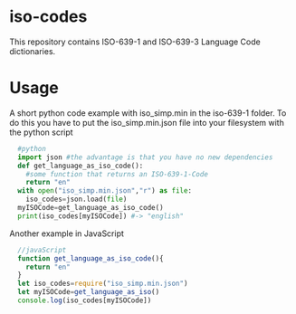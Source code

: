 # iso-codes

This repository contains ISO-639-1 and ISO-639-3 Language Code dictionaries.

# Usage

A short python code example with iso_simp.min in the iso-639-1 folder.
To do this you have to put the iso_simp.min.json file into your filesystem with the python script

```python
  #python
  import json #the advantage is that you have no new dependencies
  def get_language_as_iso_code():
    #some function that returns an ISO-639-1-Code
    return "en"
  with open("iso_simp.min.json","r") as file:
    iso_codes=json.load(file)
  myISOCode=get_language_as_iso_code()
  print(iso_codes[myISOCode]) #-> "english"
```

Another example in JavaScript

```js
  //javaScript
  function get_language_as_iso_code(){
    return "en"
  }
  let iso_codes=require("iso_simp.min.json")
  let myISOCode=get_language_as_iso()
  console.log(iso_codes[myISOCode])
```

